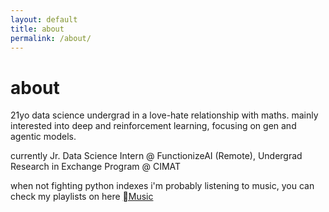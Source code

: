 ```yaml
---
layout: default
title: about
permalink: /about/
---
```


# about

21yo data science undergrad in a love-hate relationship with maths.
mainly interested into deep and reinforcement learning, focusing on gen and agentic models.

currently Jr. Data Science Intern @ FunctionizeAI (Remote), Undergrad Research in Exchange Program @ CIMAT 

when not fighting python indexes i'm probably listening to music, you can check my playlists on here [Music](https://music.apple.com/profile/alexturnerstan)



